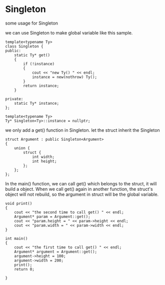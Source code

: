 # Singleton
some usage for Singleton

we can use Singleton to make global variable like this sample.
  

	template<typename Ty>
	class Singleton {
	public:
		static Ty* get()
		{
			if (!instance)
			{
				cout << "new Ty() " << endl;
				instance = new(nothrow) Ty();
			}
			return instance;
		}

	private:
		static Ty* instance;
	};

	template<typename Ty>
	Ty* Singleton<Ty>::instance = nullptr;




we only add a get() function in Singleton.
let the struct inherit the Singleton

	struct Argument : public Singleton<Argument>
	{
		union {
			struct {
				int width;
				int height;
			};
		};
	};
	


In the main() function, we can call get() which belongs to the struct,
it will build a object.
When we call get() again in another function, the struct's object will not rebuild,
so the argument in struct will be the global variable.

	void print()
	{
		cout << "the second time to call get() " << endl;
		Argument* param = Argument::get();
		cout << "param.height = " << param->height << endl;
		cout << "param.width = " << param->width << endl;
	}

	int main()
	{
		cout << "the first time to call get() " << endl;
		Argument* argument = Argument::get();
		argument->height = 100;
		argument->width = 200;
		print();
		return 0;

	}
	